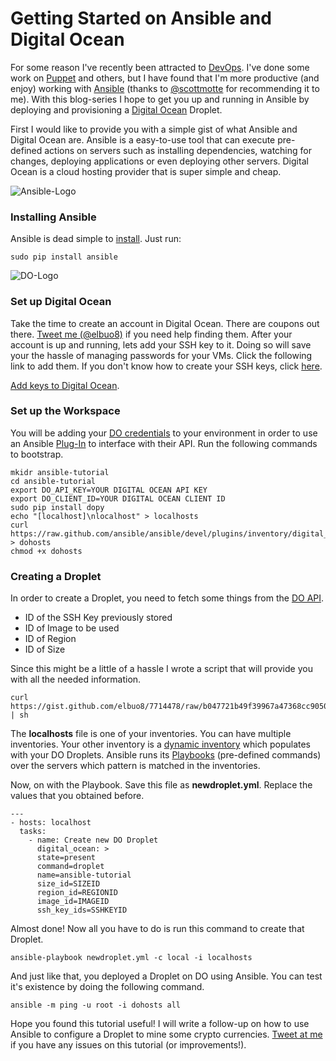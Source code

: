# Getting Started on Ansible and Digital Ocean 

For some reason I've recently been attracted to [DevOps](http://en.wikipedia.org/wiki/DevOps). I've done some work on [Puppet](http://puppetlabs.com/) and others, but I have found that I'm more productive (and enjoy) working with [Ansible](http://www.ansibleworks.com) (thanks to [@scottmotte](https://twitter.com/scottmotte) for recommending it to me). With this blog-series I hope to get you up and running in Ansible by deploying and provisioning a [Digital Ocean](https://www.digitalocean.com/?refcode=4a034bcac721
) Droplet.

First I would like to provide you with a simple gist of what Ansible and Digital Ocean are. Ansible is a easy-to-use tool that can execute pre-defined actions on servers such as installing dependencies, watching for changes, deploying applications or even deploying other servers. Digital Ocean is a cloud hosting provider that is super simple and cheap. 

![Ansible-Logo](http://ww1.prweb.com/prfiles/2013/06/11/11256896/AnsibleNoTag_CLR.jpg)

### Installing Ansible 

Ansible is dead simple to [install](http://www.ansibleworks.com/docs/intro_installation.html#latest-releases-via-pip). Just run:

	sudo pip install ansible
	
![DO-Logo](https://www.digitalocean.com/assets/v2/badges/digitalocean-vertical-eps.png)
	
### Set up Digital Ocean

Take the time to create an account in Digital Ocean. There are coupons out there. [Tweet me (@elbuo8)](https://twitter.com/elbuo8) if you need help finding them. 
After your account is up and running, lets add your SSH key to it. Doing so will save your the hassle of managing passwords for your VMs. Click the following link to add them. If you don't know how to create your SSH keys, click [here](https://www.digitalocean.com/community/articles/how-to-use-ssh-keys-with-digitalocean-droplets).

[Add keys to Digital Ocean](https://cloud.digitalocean.com/ssh_keys).

### Set up the Workspace

You will be adding your [DO credentials](https://www.digitalocean.com/community/articles/how-to-use-the-digitalocean-api) to your environment in order to use an Ansible [Plug-In](https://github.com/ansible/ansible/tree/devel/plugins/inventory) to interface with their API. Run the following commands to bootstrap.

	mkidr ansible-tutorial
	cd ansible-tutorial
	export DO_API_KEY=YOUR DIGITAL OCEAN API KEY
	export DO_CLIENT_ID=YOUR DIGITAL OCEAN CLIENT ID
	sudo pip install dopy 
	echo "[localhost]\nlocalhost" > localhosts
	curl https://raw.github.com/ansible/ansible/devel/plugins/inventory/digital_ocean.py > dohosts
	chmod +x dohosts
	

### Creating a Droplet

In order to create a Droplet, you need to fetch some things from the [DO API](https://cloud.digitalocean.com/api_access).

*	ID of the SSH Key previously stored
*	ID of Image to be used
*	ID of Region
*	ID of Size 

Since this might be a little of a hassle I wrote a script that will provide you with all the needed information.

	curl https://gist.github.com/elbuo8/7714478/raw/b047721b49f39967a47368cc905007b56e4631f7/doapi.sh | sh
	
The **localhosts** file is one of your inventories. You can have multiple inventories. Your other inventory is a [dynamic inventory](http://www.ansibleworks.com/docs/intro_dynamic_inventory.html) which populates with your DO Droplets. Ansible runs its [Playbooks](http://www.ansibleworks.com/docs/playbooks.html) (pre-defined commands) over the servers which pattern is matched in the inventories.

Now, on with the Playbook. Save this file as **newdroplet.yml**. Replace the values that you obtained before.

	---
	- hosts: localhost
  	  tasks:
  		- name: Create new DO Droplet
    	  digital_ocean: >
      	  state=present
      	  command=droplet
      	  name=ansible-tutorial
      	  size_id=SIZEID
      	  region_id=REGIONID
      	  image_id=IMAGEID
      	  ssh_key_ids=SSHKEYID

Almost done! Now all you have to do is run this command to create that Droplet.

	ansible-playbook newdroplet.yml -c local -i localhosts
	
And just like that, you deployed a Droplet on DO using Ansible. You can test it's existence by doing the following command.
	
	ansible -m ping -u root -i dohosts all
	
Hope you found this tutorial useful! I will write a follow-up on how to use Ansible to configure a Droplet to mine some crypto currencies. [Tweet at me](https://twitter.com/elbuo8) if you have any issues on this tutorial (or improvements!).
